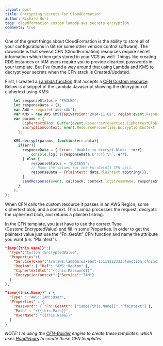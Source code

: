 ```yaml
---
layout: post
title: Encrypting Secrets For CloudFormation
author: Richard Hurt
tags: cloudformation custom lambda aws secrets encryption
comments: true
---
```


One of the great things about CloudFormation is the ability to store all of your configurations in Git (or some other version control software).  The downside is that several CFN (CloudFormation) resources require secret information which then gets stored in your VCS as well.  Things like creating RDS instances or IAM users require you to provide cleartext passwords in your template.  But I've found a way around that using Lambda and KMS to decrypt your secrets when the CFN stack is Created/Updated.

First, I created a [Lambda function](https://gist.github.com/rnhurt/67a32139ca03030741876be5d009fb9a) that accepts a [CFN Custom resource](http://docs.aws.amazon.com/AWSCloudFormation/latest/UserGuide/template-custom-resources.html).  Below is a snippet of the Lambda Javascript showing the decryption of ciphertext using KMS:

```javascript
    let responseStatus = 'FAILED';
    let responseData = {};
    var AWS = require('aws-sdk');
    var KMS = new AWS.KMS({apiVersion:'2014-11-01', region:event.ResourceProperties.Region});
    var params = {
        CiphertextBlob: Buffer(event.ResourceProperties.CiphertextBlob, 'base64'),
        EncryptionContext: event.ResourceProperties.EncryptionContext
      }; 

    KMS.decrypt(params, function(err,data){
      if(err){
        responseData = { Error: 'Unable to decrypt blob: '+err};
            console.log(`${responseData.Error}:\n`, err);
        } else {
            responseStatus = 'SUCCESS';
            // Name the values for the Fn::GetAtt CFN call.
            responseData = {Plaintext: data.Plaintext.toString()};
        }
        sendResponse(event, callback, context.logStreamName, responseStatus, responseData);
      }
    );
};
```
When CFN calls the custom resource it passes in an AWS Region, some ciphertext blob, and a context.  This Lamba processes the request, decrypts the ciphertext blob, and returns a plaintext string.

In the CFN template, you just have to use the correct Type (Custom::EncryptedValue) and fill in some Properties.  In order to get the plaintext value just use the "Fn::GetAtt" CFN function and name the attribute you want (i.e. "Plaintext").

```json
"iamp{{this.Name}}":{
  "Type":"Custom::EncryptedValue",
  "Properties":{
    "ServiceToken":"arn:aws:lambda:us-east-1:111222333:function:cfnEncryptedValue",
    "Region": { "Ref": "AWS::Region" },
    "CiphertextBlob":"{{this.Password}}",
    "EncryptionContext":{"Service":"IAM"}
  }
},

"iamu{{this.Name}}" : {
  "Type" : "AWS::IAM::User",
  "Properties" : {
    "Password": { "Fn::GetAtt": ["iamp{{this.Name}}","Plaintext"] },
    "Path" : "/{{this.Path}}",
    "UserName": "{{this.Name}}"
  }
}
```
_NOTE: I'm using the [CFN-Builder](https://github.com/KangarooBox/cfn-builder) engine to create these templates, which uses [Handlebars](http://handlebarsjs.com/) to create these CFN templates._ 